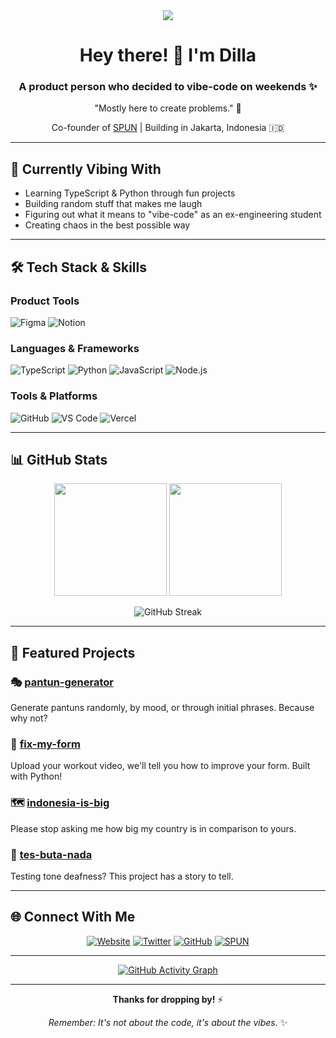 <div align="center">
  <img src="https://readme-typing-svg.demolab.com/?lines=Product+Person+%F0%9F%91%A8%E2%80%8D%F0%9F%92%BB;Just+Learning+Vibe-Coding+%F0%9F%9A%80;Co-founder+of+SPUN+%F0%9F%8E%89;Just+Here+For+Fun+%F0%9F%A4%9F&font=Fira+Code&center=true&width=380&height=50&duration=4000&pause=1000&vCenter=true&size=30" />
</div>

<h1 align="center">Hey there! 👋 I'm Dilla</h1>

<h3 align="center">A product person who decided to vibe-code on weekends ✨</h3>

<div align="center">
  
  "Mostly here to create problems." 🤪
  
  Co-founder of [SPUN](https://github.com/spunglobal) | Building in Jakarta, Indonesia 🇮🇩
  
</div>

---

## 🎯 Currently Vibing With

- Learning TypeScript & Python through fun projects
- Building random stuff that makes me laugh
- Figuring out what it means to "vibe-code" as an ex-engineering student
- Creating chaos in the best possible way

---

## 🛠️ Tech Stack & Skills

### Product Tools
![Figma](https://img.shields.io/badge/Figma-F24E1E?style=for-the-badge&logo=figma&logoColor=white)
![Notion](https://img.shields.io/badge/Notion-000000?style=for-the-badge&logo=notion&logoColor=white)

### Languages & Frameworks
![TypeScript](https://img.shields.io/badge/TypeScript-007ACC?style=for-the-badge&logo=typescript&logoColor=white)
![Python](https://img.shields.io/badge/Python-3776AB?style=for-the-badge&logo=python&logoColor=white)
![JavaScript](https://img.shields.io/badge/JavaScript-F7DF1E?style=for-the-badge&logo=javascript&logoColor=black)
![Node.js](https://img.shields.io/badge/Node.js-339933?style=for-the-badge&logo=node.js&logoColor=white)

### Tools & Platforms
![GitHub](https://img.shields.io/badge/GitHub-100000?style=for-the-badge&logo=github&logoColor=white)
![VS Code](https://img.shields.io/badge/VS_Code-007ACC?style=for-the-badge&logo=visual-studio-code&logoColor=white)
![Vercel](https://img.shields.io/badge/Vercel-000000?style=for-the-badge&logo=vercel&logoColor=white)

---

## 📊 GitHub Stats

<div align="center">
  
  <img height="180em" src="https://github-readme-stats.vercel.app/api?username=anindilla&show_icons=true&theme=dracula&include_all_commits=true&count_private=true"/>
  
  <img height="180em" src="https://github-readme-stats.vercel.app/api/top-langs/?username=anindilla&layout=compact&langs_count=8&theme=dracula"/>
  
</div>

<div align="center">
  
  ![GitHub Streak](https://github-readme-streak-stats.demolab.com/?user=anindilla&theme=dracula)
  
</div>

---

## 🚀 Featured Projects

### 🎭 [pantun-generator](https://github.com/anindilla/pantun-generator)
Generate pantuns randomly, by mood, or through initial phrases. Because why not?

### 💪 [fix-my-form](https://github.com/anindilla/fix-my-form)
Upload your workout video, we'll tell you how to improve your form. Built with Python!

### 🗺️ [indonesia-is-big](https://github.com/anindilla/indonesia-is-big)
Please stop asking me how big my country is in comparison to yours.

### 🎵 [tes-buta-nada](https://github.com/anindilla/tes-buta-nada)
Testing tone deafness? This project has a story to tell.

---

## 🌐 Connect With Me

<div align="center">
  
  [![Website](https://img.shields.io/badge/Website-anindilla.com-000000?style=for-the-badge&logo=About.me&logoColor=white)](https://anindilla.com)
  [![Twitter](https://img.shields.io/badge/Twitter-1DA1F2?style=for-the-badge&logo=twitter&logoColor=white)](https://x.com/dilleuh)
  [![GitHub](https://img.shields.io/badge/GitHub-100000?style=for-the-badge&logo=github&logoColor=white)](https://github.com/anindilla)
  [![SPUN](https://img.shields.io/badge/SPUN-000000?style=for-the-badge&logo=github&logoColor=white)](https://github.com/spunglobal)
  
</div>

---

<div align="center">
  
  [![GitHub Activity Graph](https://github-readme-activity-graph.vercel.app/graph?username=anindilla&theme=dracula)](https://github.com/ashutosh00710/github-readme-activity-graph)
  
</div>

---

<div align="center">
  
  **Thanks for dropping by!** ⚡
  
  *Remember: It's not about the code, it's about the vibes.* ✨
  
</div>
